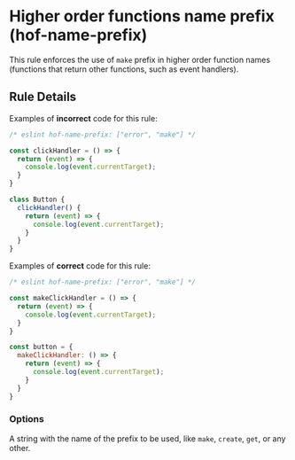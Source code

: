 # Higher order functions name prefix  (hof-name-prefix)

This rule enforces the use of `make` prefix in higher order function names (functions that return other functions, such as event handlers).

## Rule Details

Examples of **incorrect** code for this rule:

```js
/* eslint hof-name-prefix: ["error", "make"] */

const clickHandler = () => {
  return (event) => {
    console.log(event.currentTarget);
  }
}

class Button {
  clickHandler() {
    return (event) => {
      console.log(event.currentTarget);
    }
  }
}
```

Examples of **correct** code for this rule:

```js
/* eslint hof-name-prefix: ["error", "make"] */

const makeClickHandler = () => {
  return (event) => {
    console.log(event.currentTarget);
  }
}

const button = {
  makeClickHandler: () => {
    return (event) => {
      console.log(event.currentTarget);
    }
  }
}
```

### Options

A string with the name of the prefix to be used, like `make`, `create`, `get`, or any other.
